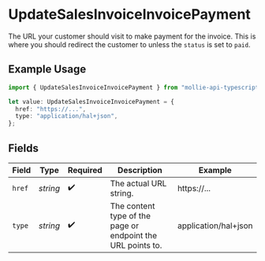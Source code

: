 # UpdateSalesInvoiceInvoicePayment

The URL your customer should visit to make payment for the invoice. This is where you should redirect the customer to unless the `status` is set to `paid`.

## Example Usage

```typescript
import { UpdateSalesInvoiceInvoicePayment } from "mollie-api-typescript/models/operations";

let value: UpdateSalesInvoiceInvoicePayment = {
  href: "https://...",
  type: "application/hal+json",
};
```

## Fields

| Field                                                       | Type                                                        | Required                                                    | Description                                                 | Example                                                     |
| ----------------------------------------------------------- | ----------------------------------------------------------- | ----------------------------------------------------------- | ----------------------------------------------------------- | ----------------------------------------------------------- |
| `href`                                                      | *string*                                                    | :heavy_check_mark:                                          | The actual URL string.                                      | https://...                                                 |
| `type`                                                      | *string*                                                    | :heavy_check_mark:                                          | The content type of the page or endpoint the URL points to. | application/hal+json                                        |